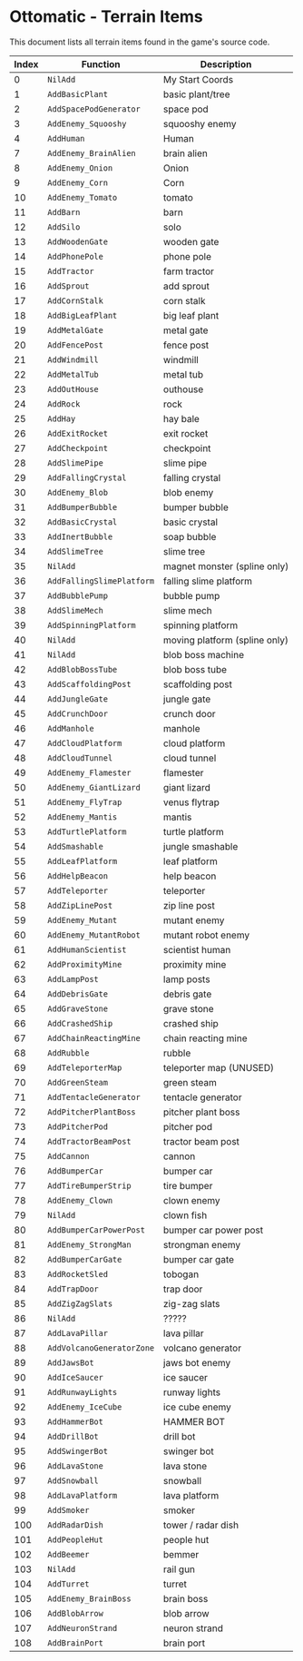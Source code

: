 # Ottomatic - Terrain Items

This document lists all terrain items found in the game's source code.

| Index | Function | Description |
|-------|----------|-------------|
| 0 | `NilAdd` | My Start Coords |
| 1 | `AddBasicPlant` | basic plant/tree |
| 2 | `AddSpacePodGenerator` | space pod |
| 3 | `AddEnemy_Squooshy` | squooshy enemy |
| 4 | `AddHuman` | Human |
| 7 | `AddEnemy_BrainAlien` | brain alien |
| 8 | `AddEnemy_Onion` | Onion |
| 9 | `AddEnemy_Corn` | Corn |
| 10 | `AddEnemy_Tomato` | tomato |
| 11 | `AddBarn` | barn |
| 12 | `AddSilo` | solo |
| 13 | `AddWoodenGate` | wooden gate |
| 14 | `AddPhonePole` | phone pole |
| 15 | `AddTractor` | farm tractor |
| 16 | `AddSprout` | add sprout |
| 17 | `AddCornStalk` | corn stalk |
| 18 | `AddBigLeafPlant` | big leaf plant |
| 19 | `AddMetalGate` | metal gate |
| 20 | `AddFencePost` | fence post |
| 21 | `AddWindmill` | windmill |
| 22 | `AddMetalTub` | metal tub |
| 23 | `AddOutHouse` | outhouse |
| 24 | `AddRock` | rock |
| 25 | `AddHay` | hay bale |
| 26 | `AddExitRocket` | exit rocket |
| 27 | `AddCheckpoint` | checkpoint |
| 28 | `AddSlimePipe` | slime pipe |
| 29 | `AddFallingCrystal` | falling crystal |
| 30 | `AddEnemy_Blob` | blob enemy |
| 31 | `AddBumperBubble` | bumper bubble |
| 32 | `AddBasicCrystal` | basic crystal |
| 33 | `AddInertBubble` | soap bubble |
| 34 | `AddSlimeTree` | slime tree |
| 35 | `NilAdd` | magnet monster (spline only) |
| 36 | `AddFallingSlimePlatform` | falling slime platform |
| 37 | `AddBubblePump` | bubble pump |
| 38 | `AddSlimeMech` | slime mech |
| 39 | `AddSpinningPlatform` | spinning platform |
| 40 | `NilAdd` | moving platform (spline only) |
| 41 | `NilAdd` | blob boss machine |
| 42 | `AddBlobBossTube` | blob boss tube |
| 43 | `AddScaffoldingPost` | scaffolding post |
| 44 | `AddJungleGate` | jungle gate |
| 45 | `AddCrunchDoor` | crunch door |
| 46 | `AddManhole` | manhole |
| 47 | `AddCloudPlatform` | cloud platform |
| 48 | `AddCloudTunnel` | cloud tunnel |
| 49 | `AddEnemy_Flamester` | flamester |
| 50 | `AddEnemy_GiantLizard` | giant lizard |
| 51 | `AddEnemy_FlyTrap` | venus flytrap |
| 52 | `AddEnemy_Mantis` | mantis |
| 53 | `AddTurtlePlatform` | turtle platform |
| 54 | `AddSmashable` | jungle smashable |
| 55 | `AddLeafPlatform` | leaf platform |
| 56 | `AddHelpBeacon` | help beacon |
| 57 | `AddTeleporter` | teleporter |
| 58 | `AddZipLinePost` | zip line post |
| 59 | `AddEnemy_Mutant` | mutant enemy |
| 60 | `AddEnemy_MutantRobot` | mutant robot enemy |
| 61 | `AddHumanScientist` | scientist human |
| 62 | `AddProximityMine` | proximity mine |
| 63 | `AddLampPost` | lamp posts |
| 64 | `AddDebrisGate` | debris gate |
| 65 | `AddGraveStone` | grave stone |
| 66 | `AddCrashedShip` | crashed ship |
| 67 | `AddChainReactingMine` | chain reacting mine |
| 68 | `AddRubble` | rubble |
| 69 | `AddTeleporterMap` | teleporter map (UNUSED) |
| 70 | `AddGreenSteam` | green steam |
| 71 | `AddTentacleGenerator` | tentacle generator |
| 72 | `AddPitcherPlantBoss` | pitcher plant boss |
| 73 | `AddPitcherPod` | pitcher pod |
| 74 | `AddTractorBeamPost` | tractor beam post |
| 75 | `AddCannon` | cannon |
| 76 | `AddBumperCar` | bumper car |
| 77 | `AddTireBumperStrip` | tire bumper |
| 78 | `AddEnemy_Clown` | clown enemy |
| 79 | `NilAdd` | clown fish |
| 80 | `AddBumperCarPowerPost` | bumper car power post |
| 81 | `AddEnemy_StrongMan` | strongman enemy |
| 82 | `AddBumperCarGate` | bumper car gate |
| 83 | `AddRocketSled` | tobogan |
| 84 | `AddTrapDoor` | trap door |
| 85 | `AddZigZagSlats` | zig-zag slats |
| 86 | `NilAdd` | ????? |
| 87 | `AddLavaPillar` | lava pillar |
| 88 | `AddVolcanoGeneratorZone` | volcano generator |
| 89 | `AddJawsBot` | jaws bot enemy |
| 90 | `AddIceSaucer` | ice saucer |
| 91 | `AddRunwayLights` | runway lights |
| 92 | `AddEnemy_IceCube` | ice cube enemy |
| 93 | `AddHammerBot` | HAMMER BOT |
| 94 | `AddDrillBot` | drill bot |
| 95 | `AddSwingerBot` | swinger bot |
| 96 | `AddLavaStone` | lava stone |
| 97 | `AddSnowball` | snowball |
| 98 | `AddLavaPlatform` | lava platform |
| 99 | `AddSmoker` | smoker |
| 100 | `AddRadarDish` | tower / radar dish |
| 101 | `AddPeopleHut` | people hut |
| 102 | `AddBeemer` | bemmer |
| 103 | `NilAdd` | rail gun |
| 104 | `AddTurret` | turret |
| 105 | `AddEnemy_BrainBoss` | brain boss |
| 106 | `AddBlobArrow` | blob arrow |
| 107 | `AddNeuronStrand` | neuron strand |
| 108 | `AddBrainPort` | brain port |
